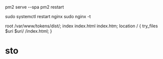 <!-- pm2 commands -->

pm2 serve <path> <port> --spa
pm2 restart <id>

<!-- nginx commands -->

sudo systemctl restart nginx
sudo nginx -t

<!-- nginx config -->

root /var/www/tokens/dist/;
index index.html index.htm;
location / {
try_files $uri $uri/ /index.html;
}
# sto
